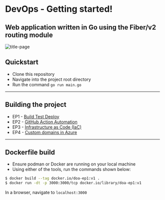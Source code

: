 # DevOps - Getting started!
## Web application written in Go using the Fiber/v2 routing module
![title-page](https://imgur.com/GvXp6po.jpg)

## Quickstart
- Clone this repository
- Navigate into the project root directory
- Run the command `go run main.go`

---

## Building the project
- EP1 - [Build Test Deploy](https://youtu.be/mw3AaxtEVSY)
- EP2 - [GitHub Action Automation](https://youtu.be/SfWvEwQUnD8)
- EP3 - [Infrastructure as Code (IaC)](https://youtu.be/j1x4TDOfvjA)
- EP4 - [Custom domains in Azure](https://youtu.be/cr32MQx3d80)

---

## Dockerfile build
- Ensure podman or Docker are running on your local machine
- Using either of the tools, run the commands shown below:
```bash
$ docker build --tag docker.io/doa-ep1:v1 .
$ docker run -dt -p 3000:3000/tcp docker.io/library/doa-ep1:v1
```
In a browser, navigate to `localhost:3000`